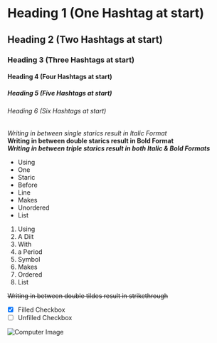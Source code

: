 # Heading 1 (One Hashtag at start)
## Heading 2 (Two Hashtags at start)
### Heading 3 (Three Hashtags at start)
#### Heading 4 (Four Hashtags at start)
##### Heading 5 (Five Hashtags at start)
###### Heading 6 (Six Hashtags at start)

*Writing in between single starics result in Italic Format*\
**Writing in between double starics result in Bold Format**\
***Writing in between triple starics result in both Italic & Bold Formats***

* Using
* One
* Staric
* Before
* Line
* Makes
* Unordered
* List

1. Using
2. A Diit
3. With
4. a Period
5. Symbol
6. Makes
7. Ordered
8. List

~~Writing in between double tildes result in strikethrough~~

- [x] Filled Checkbox
- [ ] Unfilled Checkbox

![Computer Image](https://assets.puzzlefactory.com/puzzle/220/715/original.jpg)
